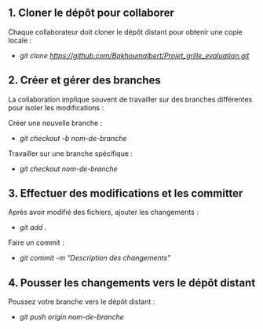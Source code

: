 ## 1. Cloner le dépôt pour collaborer
Chaque collaborateur doit cloner le dépôt distant pour obtenir une copie locale :
  - *git clone https://github.com/Bakhoumalbert/Projet_grille_evaluation.git*

## 2. Créer et gérer des branches
La collaboration implique souvent de travailler sur des branches différentes pour isoler les modifications :

Créer une nouvelle branche :
  - *git checkout -b nom-de-branche*

Travailler sur une branche spécifique :
  - *git checkout nom-de-branche*

## 3. Effectuer des modifications et les committer
Après avoir modifié des fichiers, ajouter les changements :
  - *git add .*

Faire un commit :
  - *git commit -m "Description des changements"*

## 4. Pousser les changements vers le dépôt distant
Poussez votre branche vers le dépôt distant :
- *git push origin nom-de-branche*
